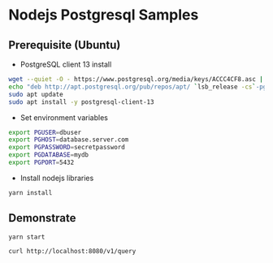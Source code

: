 # Nodejs Postgresql Samples

## Prerequisite (Ubuntu)

- PostgreSQL client 13 install

```bash
wget --quiet -O - https://www.postgresql.org/media/keys/ACCC4CF8.asc | sudo apt-key add -
echo "deb http://apt.postgresql.org/pub/repos/apt/ `lsb_release -cs`-pgdg main" |sudo tee  /etc/apt/sources.list.d/pgdg.list
sudo apt update
sudo apt install -y postgresql-client-13
```

- Set environment variables

```bash
export PGUSER=dbuser
export PGHOST=database.server.com
export PGPASSWORD=secretpassword
export PGDATABASE=mydb
export PGPORT=5432
```

- Install nodejs libraries

```bash
yarn install
```

## Demonstrate

```bash
yarn start

curl http://localhost:8080/v1/query
```
